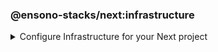 ### @ensono-stacks/next:infrastructure

<details>
<summary>Configure Infrastructure for your Next project</summary>

The infrastructure generator will provide all the necessary tools and setup ready to host your application in a Kubernetes Cluster.

## Prerequisites

An existing [Next](https://nextjs.org/) application. This may already exist if you agreed to install the infra during next:init generator.

## Usage

```bash
nx g @ensono-stacks/next:infrastructure
```

### Command line arguments

The following command line arguments are available:

| Option    | Description             | Type              | Accepted Values | Default |
| --------- | ----------------------- | ----------------- | --------------- | ------- |
| --project | The name of the project | nameOfApplication | string          | N/A     |

### Generator Output

```
├── workspace root
    ├── apps
        ├── myapp
            ├── build
                ├── helm
                ├── terraform
```

##### The next auth plugin will

- Create numerous files under the two folders, helm and terraform. You can then go in and update relevant parts for your use case.

- Adds following files to .gitignore

```
'**/.terraform/*',
'*.tfstate',
'*.tfstate.*',
'crash.log',
'crash.*.log',
'override.tf',
'override.tf.json',
'*_override.tf',
'*_override.tf.json',
'.terraformrc',
'terraform.rc',
```

- installs following dev dependencies

```
@nx-tools/nx-container
@nx-tools/container-metadata
@jscutlery/semver
```

- It is a requirement for the `stacks` object to exist inside `nx.json`, as this is read to know how to scaffold the infrastructure as code values. This object will already be populated by this point via the previous project scaffolding steps.

```
"stacks": {
    "business": {
      "company": "Amido",
      "domain": "stacks",
      "component": "nx"
    },
    "domain": {
      "internal": "test.com",
      "external": "test.dev"
    },
    "cloud": {
      "platform": "azure",
      "region": "euw"
    },
    "pipeline": "azdo",
    "terraform": {
      "group": "terraform-group",
      "storage": "terraform-storage",
      "container": "terraform-container"
    },
    "vcs": {
      "type": "github",
      "url": "remote.git"
    }
  }
```

## Understanding the Infrastructure

Azure devops configuration exists within the build folder for each new generated app project. This folder lives at root.

### build/azDevOps

`azuredevops-runner.yaml`

Here you will find the actions for triggering the pipelines. Basically, creating a PR will build as a non prod artefact and merging into main branch will build as a prod artefact, with the relevant paramater specified.

`azuredevops-stages.yaml`

This is of course the actual stages of the pipeline that are configured. Most of the detail is done via taskctl, which can found as the last task in the build job.

### taskctl

[taskctl](https://github.com/taskctl/taskctl) has been used to enable across different environments and builds. Cross platform, one single syntax.

As a rule of thumb, each task here references a target execution via Nx defined inside project.json. The flag --target is used to pass in the appropriate value.

`build/taskctl/tasks.yaml`

```
helm:
    description: Lint Helm Charts
    command:
      - npx nx affected --base="$BASE_SHA" --target=helm-lint
```

`apps/myapp/project.json`

```
"helm-lint": {
    "executor": "nx:run-commands",
    "options": {
        "commands": [
            {
                "command": "helm lint",
                "forwardAllArgs": false
            }
        ],
        "cwd": "apps/myapp/build/helm"
    }
}
```

Hence, running the following will trigger the intended execution. The pipeline takes care of this for us.

```
npx nx affected --base="$BASE_SHA" --target=helm-lint
```

Following on from this, we can see various steps such as linting, building, running helm, versioning and terraform are subsequently executed.

### Helm

The configuration files for Helm Charts live inside the build folder under directory for your app, within the project

`myproject/apps/myapp/build/helm`

In the infra pipeline, the steps for Helm will begin by linting, followed by either an upgrade or install. If the Helm chart is already installed, then an upgrade occurs based on the given command. If it isn't installed, then an installation occurs instead. The command accepts a `--atomic` flag which will allow Helm to roll back to the previous release should a failure during upgrade occur. On install, this would cause the installation to fail if there were any issues.

The remaining tasks are then carried out post versioning, covered in the next section.

### Versioning

[jscutlery:semver](https://github.com/jscutlery/semver) is an Nx plugin which has been configured to automate semantic versioning and release in these projects. It follow conventional commits and is also applied to proceeding pipeline targets such as Helm charts.

### Package & Push

After versioning, our build is containerised using Docker and pushed to the set Azure registry.

Likewise, the Helm Charts are also packaged and pushed to their respective place in the Azure registry.

Finally a Github release is tagged with relevant notes using jscutlery.

### Terraform

This is the last group of tasks to run as part of the infrastructure. See `myproject/apps/myapp/build/terraform` for configuration files.

One thing to highlight is that once the Terraform apply task is completed, a Helmm install will also be executed. As mentioned earlier, the default behaviour is to deploy a non-production instance when a PR is created and once the PR is merged, then the deployment is made to production.

</details>
